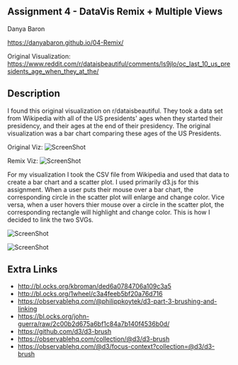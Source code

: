 ## Assignment 4 - DataVis Remix + Multiple Views
Danya Baron


https://danyabaron.github.io/04-Remix/

Original Visualization: https://www.reddit.com/r/dataisbeautiful/comments/ls9jlo/oc_last_10_us_presidents_age_when_they_at_the/

## Description

I found this original visualization on r/dataisbeautiful. They took a data set from Wikipedia with all of the US presidents' ages when they started their presidency, and their ages at the end of their presidency. The original visualization was a bar chart comparing these ages of the US Presidents.

Original Viz:
![ScreenShot](https://github.com/danyabaron/04-Remix/blob/main/reddit-vis.png)

Remix Viz:
![ScreenShot](https://github.com/danyabaron/04-Remix/blob/main/double-svg.png)


For my visualization I took the CSV file from Wikipedia and used that data to create a bar chart and a scatter plot. I used primarily d3.js for this assignment. When a user puts their mouse over a bar chart, the corresponding circle in the scatter plot will enlarge and change color. Vice versa, when a user hovers thier mouse over a circle in the scatter plot, the corresponding rectangle will highlight and change color. This is how I decided to link the two SVGs.

![ScreenShot](https://github.com/danyabaron/04-Remix/blob/main/bar-interact.png) 


![ScreenShot](https://github.com/danyabaron/04-Remix/blob/main/circle-interact.png)



Extra Links
---
- http://bl.ocks.org/kbroman/ded6a0784706a109c3a5
- http://bl.ocks.org/1wheel/c3a4feeb5bf20a76d716
- https://observablehq.com/@philippkoytek/d3-part-3-brushing-and-linking
- https://bl.ocks.org/john-guerra/raw/2c00b2d675a6bf1c84a7b140f4536b0d/
- https://github.com/d3/d3-brush
- https://observablehq.com/collection/@d3/d3-brush
- https://observablehq.com/@d3/focus-context?collection=@d3/d3-brush
